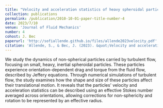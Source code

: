 ```yaml
---
title: "Velocity and acceleration statistics of heavy spheroidal particles in turbulence"
collection: publications
permalink: /publication/2010-10-01-paper-title-number-4
date: 2023/7/10
venue: 'Journal of Fluid Mechanics'
number: 4
cohost: J. Bec
paperurl: 'http://sofiallende.github.io/files/allende2023velocity.pdf'
citation: 'Allende, S., & Bec, J. (2023). &quot;Velocity and acceleration statistics of heavy spheroidal particles in turbulence.&quot; <i>OJournal of Fluid Mechanics</i>, 967, R4.'
---
```


<!--[Download paper here](http://sofiallende.github.io/files/allende2023velocity.pdf)-->


We study the dynamics of non-spherical particles carried by turbulent flow, focusing on small, heavy, inertial spheroidal particles. These particles experience orientation-dependent drag and torque from the fluid flow, described by Jeffery equations. Through numerical simulations of turbulent flow, the study examines how the shape and size of these particles affect their translational motion. It reveals that the particles' velocity and acceleration statistics can be described using an effective Stokes number averaged across orientations, allowing corrections for non-sphericity and rotation to be represented by an effective radius.
